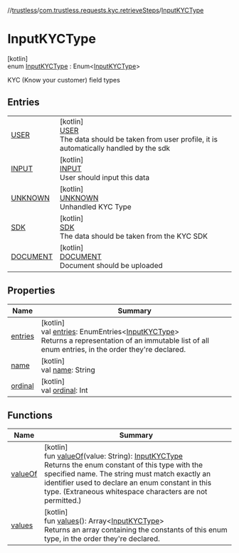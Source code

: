 //[trustless](../../../index.md)/[com.trustless.requests.kyc.retrieveSteps](../index.md)/[InputKYCType](index.md)

# InputKYCType

[kotlin]\
enum [InputKYCType](index.md) : Enum&lt;[InputKYCType](index.md)&gt; 

KYC (Know your customer) field types

## Entries

| | |
|---|---|
| [USER](-u-s-e-r/index.md) | [kotlin]<br>[USER](-u-s-e-r/index.md)<br>The data should be taken from user profile, it is automatically handled by the sdk |
| [INPUT](-i-n-p-u-t/index.md) | [kotlin]<br>[INPUT](-i-n-p-u-t/index.md)<br>User should input this data |
| [UNKNOWN](-u-n-k-n-o-w-n/index.md) | [kotlin]<br>[UNKNOWN](-u-n-k-n-o-w-n/index.md)<br>Unhandled KYC Type |
| [SDK](-s-d-k/index.md) | [kotlin]<br>[SDK](-s-d-k/index.md)<br>The data should be taken from the KYC SDK |
| [DOCUMENT](-d-o-c-u-m-e-n-t/index.md) | [kotlin]<br>[DOCUMENT](-d-o-c-u-m-e-n-t/index.md)<br>Document should be uploaded |

## Properties

| Name | Summary |
|---|---|
| [entries](entries.md) | [kotlin]<br>val [entries](entries.md): EnumEntries&lt;[InputKYCType](index.md)&gt;<br>Returns a representation of an immutable list of all enum entries, in the order they're declared. |
| [name](-d-o-c-u-m-e-n-t/index.md#-372974862%2FProperties%2F-1818097539) | [kotlin]<br>val [name](-d-o-c-u-m-e-n-t/index.md#-372974862%2FProperties%2F-1818097539): String |
| [ordinal](-d-o-c-u-m-e-n-t/index.md#-739389684%2FProperties%2F-1818097539) | [kotlin]<br>val [ordinal](-d-o-c-u-m-e-n-t/index.md#-739389684%2FProperties%2F-1818097539): Int |

## Functions

| Name | Summary |
|---|---|
| [valueOf](value-of.md) | [kotlin]<br>fun [valueOf](value-of.md)(value: String): [InputKYCType](index.md)<br>Returns the enum constant of this type with the specified name. The string must match exactly an identifier used to declare an enum constant in this type. (Extraneous whitespace characters are not permitted.) |
| [values](values.md) | [kotlin]<br>fun [values](values.md)(): Array&lt;[InputKYCType](index.md)&gt;<br>Returns an array containing the constants of this enum type, in the order they're declared. |
